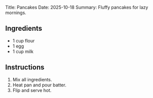 Title: Pancakes
Date: 2025-10-18
Summary: Fluffy pancakes for lazy mornings.

## Ingredients
- 1 cup flour
- 1 egg
- 1 cup milk

## Instructions
1. Mix all ingredients.
2. Heat pan and pour batter.
3. Flip and serve hot.
